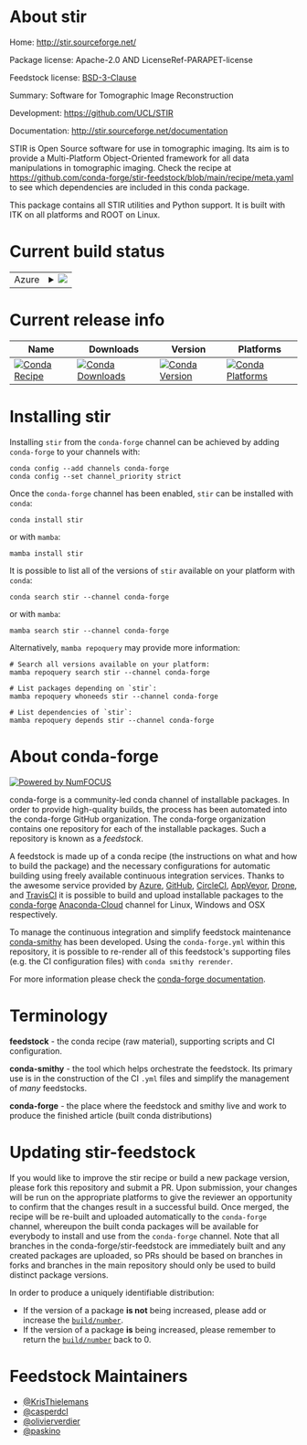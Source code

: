 About stir
==========

Home: http://stir.sourceforge.net/

Package license: Apache-2.0 AND LicenseRef-PARAPET-license

Feedstock license: [BSD-3-Clause](https://github.com/conda-forge/stir-feedstock/blob/main/LICENSE.txt)

Summary: Software for Tomographic Image Reconstruction

Development: https://github.com/UCL/STIR

Documentation: http://stir.sourceforge.net/documentation

STIR is Open Source software for use in tomographic imaging.
Its aim is to provide a Multi-Platform Object-Oriented framework for all data manipulations in tomographic imaging.
Check the recipe at https://github.com/conda-forge/stir-feedstock/blob/main/recipe/meta.yaml
to see which dependencies are included in this conda package.

This package contains all STIR utilities and Python support. It is built with ITK on all platforms
and ROOT on Linux.


Current build status
====================


<table>
    
  <tr>
    <td>Azure</td>
    <td>
      <details>
        <summary>
          <a href="https://dev.azure.com/conda-forge/feedstock-builds/_build/latest?definitionId=6240&branchName=main">
            <img src="https://dev.azure.com/conda-forge/feedstock-builds/_apis/build/status/stir-feedstock?branchName=main">
          </a>
        </summary>
        <table>
          <thead><tr><th>Variant</th><th>Status</th></tr></thead>
          <tbody><tr>
              <td>linux_64_c_compiler_version10cuda_compiler_version11.1cxx_compiler_version10numpy1.20python3.8.____cpython</td>
              <td>
                <a href="https://dev.azure.com/conda-forge/feedstock-builds/_build/latest?definitionId=6240&branchName=main">
                  <img src="https://dev.azure.com/conda-forge/feedstock-builds/_apis/build/status/stir-feedstock?branchName=main&jobName=linux&configuration=linux%20linux_64_c_compiler_version10cuda_compiler_version11.1cxx_compiler_version10numpy1.20python3.8.____cpython" alt="variant">
                </a>
              </td>
            </tr><tr>
              <td>linux_64_c_compiler_version10cuda_compiler_version11.1cxx_compiler_version10numpy1.20python3.9.____cpython</td>
              <td>
                <a href="https://dev.azure.com/conda-forge/feedstock-builds/_build/latest?definitionId=6240&branchName=main">
                  <img src="https://dev.azure.com/conda-forge/feedstock-builds/_apis/build/status/stir-feedstock?branchName=main&jobName=linux&configuration=linux%20linux_64_c_compiler_version10cuda_compiler_version11.1cxx_compiler_version10numpy1.20python3.9.____cpython" alt="variant">
                </a>
              </td>
            </tr><tr>
              <td>linux_64_c_compiler_version10cuda_compiler_version11.1cxx_compiler_version10numpy1.21python3.10.____cpython</td>
              <td>
                <a href="https://dev.azure.com/conda-forge/feedstock-builds/_build/latest?definitionId=6240&branchName=main">
                  <img src="https://dev.azure.com/conda-forge/feedstock-builds/_apis/build/status/stir-feedstock?branchName=main&jobName=linux&configuration=linux%20linux_64_c_compiler_version10cuda_compiler_version11.1cxx_compiler_version10numpy1.21python3.10.____cpython" alt="variant">
                </a>
              </td>
            </tr><tr>
              <td>linux_64_c_compiler_version10cuda_compiler_version11.2cxx_compiler_version10numpy1.20python3.8.____cpython</td>
              <td>
                <a href="https://dev.azure.com/conda-forge/feedstock-builds/_build/latest?definitionId=6240&branchName=main">
                  <img src="https://dev.azure.com/conda-forge/feedstock-builds/_apis/build/status/stir-feedstock?branchName=main&jobName=linux&configuration=linux%20linux_64_c_compiler_version10cuda_compiler_version11.2cxx_compiler_version10numpy1.20python3.8.____cpython" alt="variant">
                </a>
              </td>
            </tr><tr>
              <td>linux_64_c_compiler_version10cuda_compiler_version11.2cxx_compiler_version10numpy1.20python3.9.____cpython</td>
              <td>
                <a href="https://dev.azure.com/conda-forge/feedstock-builds/_build/latest?definitionId=6240&branchName=main">
                  <img src="https://dev.azure.com/conda-forge/feedstock-builds/_apis/build/status/stir-feedstock?branchName=main&jobName=linux&configuration=linux%20linux_64_c_compiler_version10cuda_compiler_version11.2cxx_compiler_version10numpy1.20python3.9.____cpython" alt="variant">
                </a>
              </td>
            </tr><tr>
              <td>linux_64_c_compiler_version10cuda_compiler_version11.2cxx_compiler_version10numpy1.21python3.10.____cpython</td>
              <td>
                <a href="https://dev.azure.com/conda-forge/feedstock-builds/_build/latest?definitionId=6240&branchName=main">
                  <img src="https://dev.azure.com/conda-forge/feedstock-builds/_apis/build/status/stir-feedstock?branchName=main&jobName=linux&configuration=linux%20linux_64_c_compiler_version10cuda_compiler_version11.2cxx_compiler_version10numpy1.21python3.10.____cpython" alt="variant">
                </a>
              </td>
            </tr><tr>
              <td>linux_64_c_compiler_version11cuda_compiler_versionNonecxx_compiler_version11numpy1.20python3.8.____cpython</td>
              <td>
                <a href="https://dev.azure.com/conda-forge/feedstock-builds/_build/latest?definitionId=6240&branchName=main">
                  <img src="https://dev.azure.com/conda-forge/feedstock-builds/_apis/build/status/stir-feedstock?branchName=main&jobName=linux&configuration=linux%20linux_64_c_compiler_version11cuda_compiler_versionNonecxx_compiler_version11numpy1.20python3.8.____cpython" alt="variant">
                </a>
              </td>
            </tr><tr>
              <td>linux_64_c_compiler_version11cuda_compiler_versionNonecxx_compiler_version11numpy1.20python3.9.____cpython</td>
              <td>
                <a href="https://dev.azure.com/conda-forge/feedstock-builds/_build/latest?definitionId=6240&branchName=main">
                  <img src="https://dev.azure.com/conda-forge/feedstock-builds/_apis/build/status/stir-feedstock?branchName=main&jobName=linux&configuration=linux%20linux_64_c_compiler_version11cuda_compiler_versionNonecxx_compiler_version11numpy1.20python3.9.____cpython" alt="variant">
                </a>
              </td>
            </tr><tr>
              <td>linux_64_c_compiler_version11cuda_compiler_versionNonecxx_compiler_version11numpy1.21python3.10.____cpython</td>
              <td>
                <a href="https://dev.azure.com/conda-forge/feedstock-builds/_build/latest?definitionId=6240&branchName=main">
                  <img src="https://dev.azure.com/conda-forge/feedstock-builds/_apis/build/status/stir-feedstock?branchName=main&jobName=linux&configuration=linux%20linux_64_c_compiler_version11cuda_compiler_versionNonecxx_compiler_version11numpy1.21python3.10.____cpython" alt="variant">
                </a>
              </td>
            </tr><tr>
              <td>linux_64_c_compiler_version9cuda_compiler_version11.0cxx_compiler_version9numpy1.20python3.8.____cpython</td>
              <td>
                <a href="https://dev.azure.com/conda-forge/feedstock-builds/_build/latest?definitionId=6240&branchName=main">
                  <img src="https://dev.azure.com/conda-forge/feedstock-builds/_apis/build/status/stir-feedstock?branchName=main&jobName=linux&configuration=linux%20linux_64_c_compiler_version9cuda_compiler_version11.0cxx_compiler_version9numpy1.20python3.8.____cpython" alt="variant">
                </a>
              </td>
            </tr><tr>
              <td>linux_64_c_compiler_version9cuda_compiler_version11.0cxx_compiler_version9numpy1.20python3.9.____cpython</td>
              <td>
                <a href="https://dev.azure.com/conda-forge/feedstock-builds/_build/latest?definitionId=6240&branchName=main">
                  <img src="https://dev.azure.com/conda-forge/feedstock-builds/_apis/build/status/stir-feedstock?branchName=main&jobName=linux&configuration=linux%20linux_64_c_compiler_version9cuda_compiler_version11.0cxx_compiler_version9numpy1.20python3.9.____cpython" alt="variant">
                </a>
              </td>
            </tr><tr>
              <td>linux_64_c_compiler_version9cuda_compiler_version11.0cxx_compiler_version9numpy1.21python3.10.____cpython</td>
              <td>
                <a href="https://dev.azure.com/conda-forge/feedstock-builds/_build/latest?definitionId=6240&branchName=main">
                  <img src="https://dev.azure.com/conda-forge/feedstock-builds/_apis/build/status/stir-feedstock?branchName=main&jobName=linux&configuration=linux%20linux_64_c_compiler_version9cuda_compiler_version11.0cxx_compiler_version9numpy1.21python3.10.____cpython" alt="variant">
                </a>
              </td>
            </tr><tr>
              <td>osx_64_numpy1.20python3.8.____cpython</td>
              <td>
                <a href="https://dev.azure.com/conda-forge/feedstock-builds/_build/latest?definitionId=6240&branchName=main">
                  <img src="https://dev.azure.com/conda-forge/feedstock-builds/_apis/build/status/stir-feedstock?branchName=main&jobName=osx&configuration=osx%20osx_64_numpy1.20python3.8.____cpython" alt="variant">
                </a>
              </td>
            </tr><tr>
              <td>osx_64_numpy1.20python3.9.____cpython</td>
              <td>
                <a href="https://dev.azure.com/conda-forge/feedstock-builds/_build/latest?definitionId=6240&branchName=main">
                  <img src="https://dev.azure.com/conda-forge/feedstock-builds/_apis/build/status/stir-feedstock?branchName=main&jobName=osx&configuration=osx%20osx_64_numpy1.20python3.9.____cpython" alt="variant">
                </a>
              </td>
            </tr><tr>
              <td>osx_64_numpy1.21python3.10.____cpython</td>
              <td>
                <a href="https://dev.azure.com/conda-forge/feedstock-builds/_build/latest?definitionId=6240&branchName=main">
                  <img src="https://dev.azure.com/conda-forge/feedstock-builds/_apis/build/status/stir-feedstock?branchName=main&jobName=osx&configuration=osx%20osx_64_numpy1.21python3.10.____cpython" alt="variant">
                </a>
              </td>
            </tr><tr>
              <td>win_64_cuda_compiler_version10.2numpy1.20python3.8.____cpython</td>
              <td>
                <a href="https://dev.azure.com/conda-forge/feedstock-builds/_build/latest?definitionId=6240&branchName=main">
                  <img src="https://dev.azure.com/conda-forge/feedstock-builds/_apis/build/status/stir-feedstock?branchName=main&jobName=win&configuration=win%20win_64_cuda_compiler_version10.2numpy1.20python3.8.____cpython" alt="variant">
                </a>
              </td>
            </tr><tr>
              <td>win_64_cuda_compiler_version10.2numpy1.20python3.9.____cpython</td>
              <td>
                <a href="https://dev.azure.com/conda-forge/feedstock-builds/_build/latest?definitionId=6240&branchName=main">
                  <img src="https://dev.azure.com/conda-forge/feedstock-builds/_apis/build/status/stir-feedstock?branchName=main&jobName=win&configuration=win%20win_64_cuda_compiler_version10.2numpy1.20python3.9.____cpython" alt="variant">
                </a>
              </td>
            </tr><tr>
              <td>win_64_cuda_compiler_version10.2numpy1.21python3.10.____cpython</td>
              <td>
                <a href="https://dev.azure.com/conda-forge/feedstock-builds/_build/latest?definitionId=6240&branchName=main">
                  <img src="https://dev.azure.com/conda-forge/feedstock-builds/_apis/build/status/stir-feedstock?branchName=main&jobName=win&configuration=win%20win_64_cuda_compiler_version10.2numpy1.21python3.10.____cpython" alt="variant">
                </a>
              </td>
            </tr><tr>
              <td>win_64_cuda_compiler_version11.0numpy1.20python3.8.____cpython</td>
              <td>
                <a href="https://dev.azure.com/conda-forge/feedstock-builds/_build/latest?definitionId=6240&branchName=main">
                  <img src="https://dev.azure.com/conda-forge/feedstock-builds/_apis/build/status/stir-feedstock?branchName=main&jobName=win&configuration=win%20win_64_cuda_compiler_version11.0numpy1.20python3.8.____cpython" alt="variant">
                </a>
              </td>
            </tr><tr>
              <td>win_64_cuda_compiler_version11.0numpy1.20python3.9.____cpython</td>
              <td>
                <a href="https://dev.azure.com/conda-forge/feedstock-builds/_build/latest?definitionId=6240&branchName=main">
                  <img src="https://dev.azure.com/conda-forge/feedstock-builds/_apis/build/status/stir-feedstock?branchName=main&jobName=win&configuration=win%20win_64_cuda_compiler_version11.0numpy1.20python3.9.____cpython" alt="variant">
                </a>
              </td>
            </tr><tr>
              <td>win_64_cuda_compiler_version11.0numpy1.21python3.10.____cpython</td>
              <td>
                <a href="https://dev.azure.com/conda-forge/feedstock-builds/_build/latest?definitionId=6240&branchName=main">
                  <img src="https://dev.azure.com/conda-forge/feedstock-builds/_apis/build/status/stir-feedstock?branchName=main&jobName=win&configuration=win%20win_64_cuda_compiler_version11.0numpy1.21python3.10.____cpython" alt="variant">
                </a>
              </td>
            </tr><tr>
              <td>win_64_cuda_compiler_version11.1numpy1.20python3.8.____cpython</td>
              <td>
                <a href="https://dev.azure.com/conda-forge/feedstock-builds/_build/latest?definitionId=6240&branchName=main">
                  <img src="https://dev.azure.com/conda-forge/feedstock-builds/_apis/build/status/stir-feedstock?branchName=main&jobName=win&configuration=win%20win_64_cuda_compiler_version11.1numpy1.20python3.8.____cpython" alt="variant">
                </a>
              </td>
            </tr><tr>
              <td>win_64_cuda_compiler_version11.1numpy1.20python3.9.____cpython</td>
              <td>
                <a href="https://dev.azure.com/conda-forge/feedstock-builds/_build/latest?definitionId=6240&branchName=main">
                  <img src="https://dev.azure.com/conda-forge/feedstock-builds/_apis/build/status/stir-feedstock?branchName=main&jobName=win&configuration=win%20win_64_cuda_compiler_version11.1numpy1.20python3.9.____cpython" alt="variant">
                </a>
              </td>
            </tr><tr>
              <td>win_64_cuda_compiler_version11.1numpy1.21python3.10.____cpython</td>
              <td>
                <a href="https://dev.azure.com/conda-forge/feedstock-builds/_build/latest?definitionId=6240&branchName=main">
                  <img src="https://dev.azure.com/conda-forge/feedstock-builds/_apis/build/status/stir-feedstock?branchName=main&jobName=win&configuration=win%20win_64_cuda_compiler_version11.1numpy1.21python3.10.____cpython" alt="variant">
                </a>
              </td>
            </tr><tr>
              <td>win_64_cuda_compiler_version11.2numpy1.20python3.8.____cpython</td>
              <td>
                <a href="https://dev.azure.com/conda-forge/feedstock-builds/_build/latest?definitionId=6240&branchName=main">
                  <img src="https://dev.azure.com/conda-forge/feedstock-builds/_apis/build/status/stir-feedstock?branchName=main&jobName=win&configuration=win%20win_64_cuda_compiler_version11.2numpy1.20python3.8.____cpython" alt="variant">
                </a>
              </td>
            </tr><tr>
              <td>win_64_cuda_compiler_version11.2numpy1.20python3.9.____cpython</td>
              <td>
                <a href="https://dev.azure.com/conda-forge/feedstock-builds/_build/latest?definitionId=6240&branchName=main">
                  <img src="https://dev.azure.com/conda-forge/feedstock-builds/_apis/build/status/stir-feedstock?branchName=main&jobName=win&configuration=win%20win_64_cuda_compiler_version11.2numpy1.20python3.9.____cpython" alt="variant">
                </a>
              </td>
            </tr><tr>
              <td>win_64_cuda_compiler_version11.2numpy1.21python3.10.____cpython</td>
              <td>
                <a href="https://dev.azure.com/conda-forge/feedstock-builds/_build/latest?definitionId=6240&branchName=main">
                  <img src="https://dev.azure.com/conda-forge/feedstock-builds/_apis/build/status/stir-feedstock?branchName=main&jobName=win&configuration=win%20win_64_cuda_compiler_version11.2numpy1.21python3.10.____cpython" alt="variant">
                </a>
              </td>
            </tr><tr>
              <td>win_64_cuda_compiler_versionNonenumpy1.20python3.8.____cpython</td>
              <td>
                <a href="https://dev.azure.com/conda-forge/feedstock-builds/_build/latest?definitionId=6240&branchName=main">
                  <img src="https://dev.azure.com/conda-forge/feedstock-builds/_apis/build/status/stir-feedstock?branchName=main&jobName=win&configuration=win%20win_64_cuda_compiler_versionNonenumpy1.20python3.8.____cpython" alt="variant">
                </a>
              </td>
            </tr><tr>
              <td>win_64_cuda_compiler_versionNonenumpy1.20python3.9.____cpython</td>
              <td>
                <a href="https://dev.azure.com/conda-forge/feedstock-builds/_build/latest?definitionId=6240&branchName=main">
                  <img src="https://dev.azure.com/conda-forge/feedstock-builds/_apis/build/status/stir-feedstock?branchName=main&jobName=win&configuration=win%20win_64_cuda_compiler_versionNonenumpy1.20python3.9.____cpython" alt="variant">
                </a>
              </td>
            </tr><tr>
              <td>win_64_cuda_compiler_versionNonenumpy1.21python3.10.____cpython</td>
              <td>
                <a href="https://dev.azure.com/conda-forge/feedstock-builds/_build/latest?definitionId=6240&branchName=main">
                  <img src="https://dev.azure.com/conda-forge/feedstock-builds/_apis/build/status/stir-feedstock?branchName=main&jobName=win&configuration=win%20win_64_cuda_compiler_versionNonenumpy1.21python3.10.____cpython" alt="variant">
                </a>
              </td>
            </tr>
          </tbody>
        </table>
      </details>
    </td>
  </tr>
</table>

Current release info
====================

| Name | Downloads | Version | Platforms |
| --- | --- | --- | --- |
| [![Conda Recipe](https://img.shields.io/badge/recipe-stir-green.svg)](https://anaconda.org/conda-forge/stir) | [![Conda Downloads](https://img.shields.io/conda/dn/conda-forge/stir.svg)](https://anaconda.org/conda-forge/stir) | [![Conda Version](https://img.shields.io/conda/vn/conda-forge/stir.svg)](https://anaconda.org/conda-forge/stir) | [![Conda Platforms](https://img.shields.io/conda/pn/conda-forge/stir.svg)](https://anaconda.org/conda-forge/stir) |

Installing stir
===============

Installing `stir` from the `conda-forge` channel can be achieved by adding `conda-forge` to your channels with:

```
conda config --add channels conda-forge
conda config --set channel_priority strict
```

Once the `conda-forge` channel has been enabled, `stir` can be installed with `conda`:

```
conda install stir
```

or with `mamba`:

```
mamba install stir
```

It is possible to list all of the versions of `stir` available on your platform with `conda`:

```
conda search stir --channel conda-forge
```

or with `mamba`:

```
mamba search stir --channel conda-forge
```

Alternatively, `mamba repoquery` may provide more information:

```
# Search all versions available on your platform:
mamba repoquery search stir --channel conda-forge

# List packages depending on `stir`:
mamba repoquery whoneeds stir --channel conda-forge

# List dependencies of `stir`:
mamba repoquery depends stir --channel conda-forge
```


About conda-forge
=================

[![Powered by
NumFOCUS](https://img.shields.io/badge/powered%20by-NumFOCUS-orange.svg?style=flat&colorA=E1523D&colorB=007D8A)](https://numfocus.org)

conda-forge is a community-led conda channel of installable packages.
In order to provide high-quality builds, the process has been automated into the
conda-forge GitHub organization. The conda-forge organization contains one repository
for each of the installable packages. Such a repository is known as a *feedstock*.

A feedstock is made up of a conda recipe (the instructions on what and how to build
the package) and the necessary configurations for automatic building using freely
available continuous integration services. Thanks to the awesome service provided by
[Azure](https://azure.microsoft.com/en-us/services/devops/), [GitHub](https://github.com/),
[CircleCI](https://circleci.com/), [AppVeyor](https://www.appveyor.com/),
[Drone](https://cloud.drone.io/welcome), and [TravisCI](https://travis-ci.com/)
it is possible to build and upload installable packages to the
[conda-forge](https://anaconda.org/conda-forge) [Anaconda-Cloud](https://anaconda.org/)
channel for Linux, Windows and OSX respectively.

To manage the continuous integration and simplify feedstock maintenance
[conda-smithy](https://github.com/conda-forge/conda-smithy) has been developed.
Using the ``conda-forge.yml`` within this repository, it is possible to re-render all of
this feedstock's supporting files (e.g. the CI configuration files) with ``conda smithy rerender``.

For more information please check the [conda-forge documentation](https://conda-forge.org/docs/).

Terminology
===========

**feedstock** - the conda recipe (raw material), supporting scripts and CI configuration.

**conda-smithy** - the tool which helps orchestrate the feedstock.
                   Its primary use is in the construction of the CI ``.yml`` files
                   and simplify the management of *many* feedstocks.

**conda-forge** - the place where the feedstock and smithy live and work to
                  produce the finished article (built conda distributions)


Updating stir-feedstock
=======================

If you would like to improve the stir recipe or build a new
package version, please fork this repository and submit a PR. Upon submission,
your changes will be run on the appropriate platforms to give the reviewer an
opportunity to confirm that the changes result in a successful build. Once
merged, the recipe will be re-built and uploaded automatically to the
`conda-forge` channel, whereupon the built conda packages will be available for
everybody to install and use from the `conda-forge` channel.
Note that all branches in the conda-forge/stir-feedstock are
immediately built and any created packages are uploaded, so PRs should be based
on branches in forks and branches in the main repository should only be used to
build distinct package versions.

In order to produce a uniquely identifiable distribution:
 * If the version of a package **is not** being increased, please add or increase
   the [``build/number``](https://docs.conda.io/projects/conda-build/en/latest/resources/define-metadata.html#build-number-and-string).
 * If the version of a package **is** being increased, please remember to return
   the [``build/number``](https://docs.conda.io/projects/conda-build/en/latest/resources/define-metadata.html#build-number-and-string)
   back to 0.

Feedstock Maintainers
=====================

* [@KrisThielemans](https://github.com/KrisThielemans/)
* [@casperdcl](https://github.com/casperdcl/)
* [@olivierverdier](https://github.com/olivierverdier/)
* [@paskino](https://github.com/paskino/)

